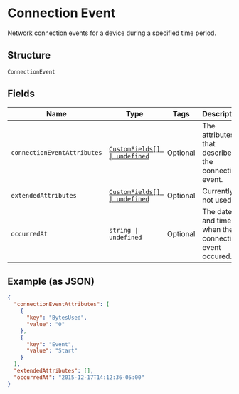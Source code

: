 
# Connection Event

Network connection events for a device during a specified time period.

## Structure

`ConnectionEvent`

## Fields

| Name | Type | Tags | Description |
|  --- | --- | --- | --- |
| `connectionEventAttributes` | [`CustomFields[] \| undefined`](../../doc/models/custom-fields.md) | Optional | The attributes that describe the connection event. |
| `extendedAttributes` | [`CustomFields[] \| undefined`](../../doc/models/custom-fields.md) | Optional | Currently not used. |
| `occurredAt` | `string \| undefined` | Optional | The date and time when the connection event occured. |

## Example (as JSON)

```json
{
  "connectionEventAttributes": [
    {
      "key": "BytesUsed",
      "value": "0"
    },
    {
      "key": "Event",
      "value": "Start"
    }
  ],
  "extendedAttributes": [],
  "occurredAt": "2015-12-17T14:12:36-05:00"
}
```

